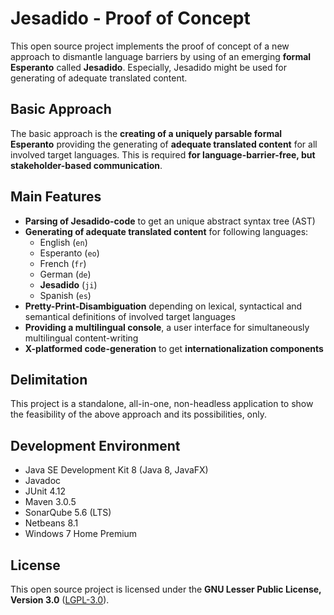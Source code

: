 # Jesadido - Proof of Concept

This open source project implements the proof of concept of a new approach to dismantle language barriers by using of an emerging **formal Esperanto** called **Jesadido**. Especially, Jesadido might be used for generating of adequate translated content.

## Basic Approach

The basic approach is the **creating of a uniquely parsable formal Esperanto** providing the generating of **adequate translated content** for all involved target languages. This is required **for language-barrier-free, but stakeholder-based communication**.

## Main Features

- **Parsing of Jesadido-code** to get an unique abstract syntax tree (AST)
- **Generating of adequate translated content** for following languages:
  - English (`en`)
  - Esperanto (`eo`)
  - French (`fr`)
  - German (`de`)
  - **Jesadido** (`ji`)
  - Spanish (`es`)
- **Pretty-Print-Disambiguation** depending on lexical, syntactical and semantical definitions of involved target languages
- **Providing a multilingual console**, a user interface for simultaneously multilingual content-writing
- **X-platformed code-generation** to get **internationalization components**

## Delimitation

This project is a standalone, all-in-one, non-headless application to show the feasibility of the above approach and its possibilities, only.

## Development Environment

- Java SE Development Kit 8 (Java 8, JavaFX)
- Javadoc
- JUnit 4.12
- Maven 3.0.5
- SonarQube 5.6 (LTS)
- Netbeans 8.1
- Windows 7 Home Premium

## License

This open source project is licensed under the **GNU Lesser Public License, Version 3.0** ([LGPL-3.0](https://www.gnu.org/licenses/lgpl-3.0.txt)).
